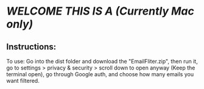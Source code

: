# *WELCOME THIS IS A  (Currently Mac only)*

## Instructions:
To use:
Go into the dist folder and download the "EmailFliter.zip", then run it, go to settings > privacy & security > scroll down to open anyway
(Keep the terminal open),
go through Google auth,
and choose how many emails you want filtered.
